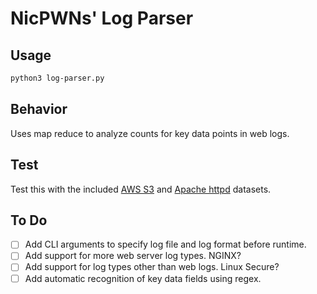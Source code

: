 # NicPWNs' Log Parser

## Usage
```bash
python3 log-parser.py
```

## Behavior
Uses map reduce to analyze counts for key data points in web logs.

## Test
Test this with the included [AWS S3](s3.txt) and [Apache httpd](access.log) datasets.

## To Do
- [ ] Add CLI arguments to specify log file and log format before runtime.
- [ ] Add support for more web server log types. NGINX?
- [ ] Add support for log types other than web logs. Linux Secure?
- [ ] Add automatic recognition of key data fields using regex.
